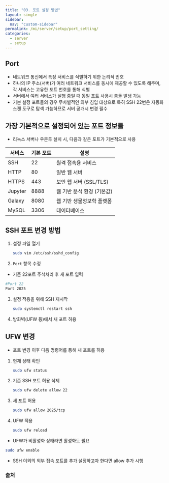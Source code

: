 ```yaml
---
title: "03. 포트 설정 방법"
layout: single
sidebar:
  nav: "custom-sidebar"
permalink: /mi/server/setup/port_setting/
categories:
  - server
  - setup
---
```



## Port

  - 네트워크 통신에서 특정 서비스를 식별하기 위한 논리적 번호
  - 하나의 IP 주소(서버)가 여러 네트워크 서비스를 동시에 제공할 수 있도록 해주며, 각 서비스는 고유한 포트 번호를 통해 식별
  - 서버에서 여러 서비스가 실행 중일 때 동일 포트 사용시 충돌 발생 가능
  - 기본 설정 포트들의 경우 무차별적인 외부 침입 대상으로 특히 SSH 22번은 자동화 스캔 도구로 탐색 가능하므로 서버 공개시 변경 필수


## 가장 기본적으로 설정되어 있는 포트 정보들  

  - 리눅스 서버나 우분투 설치 시, 다음과 같은 포트가 기본적으로 사용

| 서비스        | 기본 포트 | 설명                           |
|---------------|-----------|--------------------------------|
| SSH           | 22        | 원격 접속용 서비스              |
| HTTP          | 80        | 일반 웹 서버                   |
| HTTPS         | 443       | 보안 웹 서버 (SSL/TLS)         |
| Jupyter       | 8888      | 웹 기반 분석 환경 (기본값)     |
| Galaxy        | 8080      | 웹 기반 생물정보학 플랫폼       |
| MySQL         | 3306      | 데이터베이스                    |



## SSH 포트 변경 방법

1. 설정 파일 열기
   ```bash
   sudo vim /etc/ssh/sshd_config
   ```

2. `Port` 항목 수정
  - 기존 22포트 주석처리 후 새 포트 입력
   ```bash
   #Port 22
   Port 2025
   ```

3. 설정 적용을 위해 SSH 재시작
   ```bash
   sudo systemctl restart ssh
   ```

4. 방화벽(UFW 등)에서 새 포트 허용  


## UFW 변경  

  - 포트 변경 이후 다음 명령어를 통해 새 포트를 허용

1. 현재 상태 확인
   ```bash
   sudo ufw status
   ```

2. 기존 SSH 포트 허용 삭제 
   ```bash
   sudo ufw delete allow 22
   ```

3. 새 포트 허용
   ```bash
   sudo ufw allow 2025/tcp
   ```

4. UFW 적용
   ```bash
   sudo ufw reload
   ```

  - UFW가 비활성화 상태라면 활성화도 필요
   ```bash
   sudo ufw enable
   ```
  - SSH 이외의 외부 접속 포트를 추가 설정하고자 한다면 allow 추가 시행



### 출처
